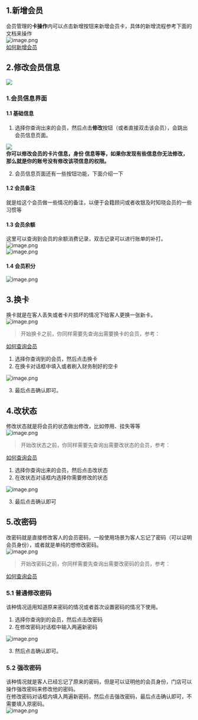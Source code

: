 ## 1.新增会员
会员管理的**卡操作**内可以点击新增按钮来新增会员卡，具体的新增流程参考下面的文档来操作<br />![image.png](https://wiki-cdsoft.oss-cn-hangzhou.aliyuncs.com/1697535581494-dda13788-0e47-4c17-810b-e4044d66abbd.png)<br />
[如何新增会员](../会籍管理/如何办理会员.md#二、新增会员)
## 2.修改会员信息

![](https://wiki-cdsoft.oss-cn-hangzhou.aliyuncs.com/202402231330446.png)
### 1.会员信息界面
#### 1.1 基础信息

1. 选择你查询出来的会员，然后点击**修改**按钮（或者直接双击该会员），会跳出会员信息页面。

![](https://wiki-cdsoft.oss-cn-hangzhou.aliyuncs.com/202402231333819.png)<br />**你可以修改会员的卡片信息，身份 信息等等，如果你发现有些信息你无法修改，那么就是你的账号没有修改该项信息的权限。**

2. 会员信息页面还有一些按钮功能，下面介绍一下
#### 1.2  会员备注
就是给这个会员做一些情况的备注，以便于会籍顾问或者收银及时知晓会员的一些习惯等
#### 1.3  会员余额
这里可以查询到会员的余额消费记录，双击记录可以进行账单的补打。<br />![image.png](https://wiki-cdsoft.oss-cn-hangzhou.aliyuncs.com/202402231332954.png)<br />![image.png](https://wiki-cdsoft.oss-cn-hangzhou.aliyuncs.com/202402231322368.png)
#### 1.4 会员积分
![image.png](https://wiki-cdsoft.oss-cn-hangzhou.aliyuncs.com/202402231322266.png)
## 3.换卡
换卡就是在客人丢失或者卡片损坏的情况下给客人更换一张新卡。<br />![image.png](https://wiki-cdsoft.oss-cn-hangzhou.aliyuncs.com/202402231322771.png)
> 开始换卡之前，你同样需要先查询出需要换卡的会员，参考：

[如何查询会员](../会籍管理/如何续充会员.md#一、查询会员)

1. 选择你查询到的会员，然后点击换卡
2. 在换卡对话框中填入或者刷入财务制好的空卡

![image.png](https://wiki-cdsoft.oss-cn-hangzhou.aliyuncs.com/202402231322962.png)

3. 最后点击确认即可。
## 4.改状态
修改状态就是将会员的状态做出修改，比如停用、挂失等等<br />![image.png](https://wiki-cdsoft.oss-cn-hangzhou.aliyuncs.com/202402231323034.png)
> 开始改状态之前，你同样需要先查询出需要改状态的会员，参考：

[如何查询会员](../会籍管理/如何续充会员.md#一、查询会员)

1. 选择你查询出来的会员，然后点击改状态
2. 在改状态对话框内选择你需要修改的状态

![image.png](https://wiki-cdsoft.oss-cn-hangzhou.aliyuncs.com/202402231323392.png)

3. 最后点击确认即可
## 5.改密码
改密码就是直接修改客人的会员密码，一般使用场景为客人忘记了密码（可以证明会员身份），或者就是单纯的想修改密码。<br />![image.png](https://wiki-cdsoft.oss-cn-hangzhou.aliyuncs.com/202402231323352.png)
> 开始改密码之前，你同样需要先查询出需要改密码的会员，参考：

[如何查询会员](../会籍管理/如何续充会员.md#一、查询会员)

### 5.1 普通修改密码
该种情况适用知道原来密码的情况或者首次设置密码的情况下使用。

1. 选择你查询到的会员，然后点击改密码
2. 在修改密码对话框中输入两遍新密码

![image.png](https://wiki-cdsoft.oss-cn-hangzhou.aliyuncs.com/202402231323333.png)

3. 然后点击确认即可。
### 5.2 强改密码
该种情况就是客人已经忘记了原来的密码，但是可以证明他的会员身份，门店可以操作强改密码来修改他的密码。<br />在修改密码对话框内填入两遍新密码，然后点击强改密码，最后点击确认即可，不需要填入原密码。<br />![image.png](https://wiki-cdsoft.oss-cn-hangzhou.aliyuncs.com/202402231323648.png)

